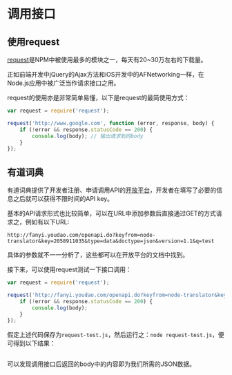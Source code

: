 # 调用接口

## 使用request

[request](https://www.npmjs.com/package/request)是NPM中被使用最多的模块之一，每天有20~30万左右的下载量。

正如前端开发中jQuery的Ajax方法和iOS开发中的AFNetworking一样，在Node.js应用中被广泛当作请求接口之用。

request的使用亦是非常简单易懂，以下是request的最简使用方式：

```js
var request = require('request');

request('http://www.google.com', function (error, response, body) {
    if (!error && response.statusCode == 200) {
        console.log(body); // 输出请求到的body
    }
});
```

## 有道词典

有道词典提供了开发者注册、申请调用API的[开放平台](http://fanyi.youdao.com/openapi)，开发者在填写了必要的信息之后就可以获得不限时间的API key。

基本的API请求形式也比较简单，可以在URL中添加参数后直接通过GET的方式请求之，例如有以下URL:

```
http://fanyi.youdao.com/openapi.do?keyfrom=node-translator&key=2058911035&type=data&doctype=json&version=1.1&q=test
```

具体的参数就不一一分析了，这些都可以在开放平台的文档中找到。

接下来，可以使用request测试一下接口调用：

```js
var request = require('request');

request('http://fanyi.youdao.com/openapi.do?keyfrom=node-translator&key=2058911035&type=data&doctype=json&version=1.1&q=test', function (error, response, body) {
    if (!error && response.statusCode == 200) {
        console.log(body);
    }
});
```

假定上述代码保存为`request-test.js`，然后运行之：`node request-test.js`，便可得到以下结果：

``` {"translation":["测试"],"basic":{"us-phonetic":"tɛst","phonetic":"test","uk-phonetic":"test","explains":["n. 试验；检验","vt. 试验；测试","vi. 试验；测试","n. (Test)人名；(英)特斯特"]},"query":"test","errorCode":0,"web":[{"value":["测试","试验","检验"],"key":"test"},{"value":["测试工程师","测试员","软件测试工程师"],"key":"Test engineer"},{"value":["硬度试验","硬度测试","硬度实验"],"key":"hardness test"}]}
```

可以发现调用接口后返回的body中的内容即为我们所需的JSON数据。
